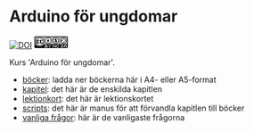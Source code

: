# Arduino för ungdomar

[![DOI](https://zenodo.org/badge/495032889.svg)](https://doi.org/10.5281/zenodo.14591260)
![CC-BY-NC-SA](CC-BY-NC-SA.png)

Kurs 'Arduino för ungdomar'.

- [böcker](boecker/README.md): ladda ner böckerna här i A4- eller A5-format
- [kapitel](kapitel/README.md): det här är de enskilda kapitlen
- [lektionkort](kapitel/lektionskort/README.md): det här är lektionskortet
- [scripts](scripts/README.md): det här är manus för att förvandla kapitlen till böcker
- [vanliga frågor](faq.md): här är de vanligaste frågorna
